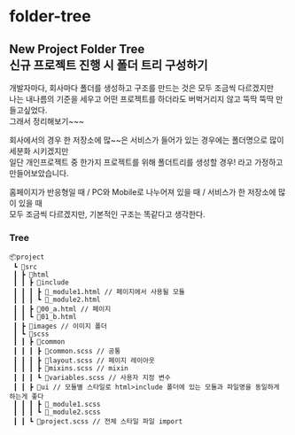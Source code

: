 # folder-tree
New Project Folder Tree     
신규 프로젝트 진행 시 폴더 트리 구성하기    
-----

개발자마다, 회사마다 폴더를 생성하고 구조를 만드는 것은 모두 조금씩 다르겠지만     
나는 내나름의 기준을 세우고 어떤 프로젝트를 하더라도 버벅거리지 않고 뚝딱 뚝딱 만들고싶었다.      
그래서 정리해보기~~~    

회사에서의 경우 한 저장소에 많~~은 서비스가 들어가 있는 경우에는 폴더명으로 많이 세분화 시키겠지만    
일단 개인프로젝트 중 한가지 프로젝트를 위해 폴더트리를 생성할 경우! 라고 가정하고 만들어보았습니다.

홈페이지가 반응형일 때 / PC와 Mobile로 나누어져 있을 때 / 서비스가 한 저장소에 많이 있을 때    
모두 조금씩 다르겠지만, 기본적인 구조는 똑같다고 생각한다.

### Tree
```
📦project
 ┗ 📂src
 ┃ ┣ 📂html
 ┃ ┃ ┣ 📂include
 ┃ ┃ ┃ ┣ 📜_module1.html // 페이지에서 사용될 모듈
 ┃ ┃ ┃ ┗ 📜_module2.html
 ┃ ┃ ┣ 📜00_a.html // 페이지
 ┃ ┃ ┗ 📜01_b.html
 ┃ ┣ 📂images // 이미지 폴더
 ┃ ┗ 📂scss
 ┃ ┃ ┣ 📂common
 ┃ ┃ ┃ ┣ 📜common.scss // 공통
 ┃ ┃ ┃ ┣ 📜layout.scss // 페이지 레이아웃
 ┃ ┃ ┃ ┣ 📜mixins.scss // mixin
 ┃ ┃ ┃ ┗ 📜variables.scss // 사용자 지정 변수
 ┃ ┃ ┣ 📂ui // 모듈별 스타일로 html>include 폴더에 있는 모듈과 파일명을 동일하게 하는게 좋다 
 ┃ ┃ ┃ ┣ 📜_module1.scss
 ┃ ┃ ┃ ┗ 📜_module2.scss
 ┃ ┃ ┗ 📜project.scss // 전체 스타일 파일 import
```